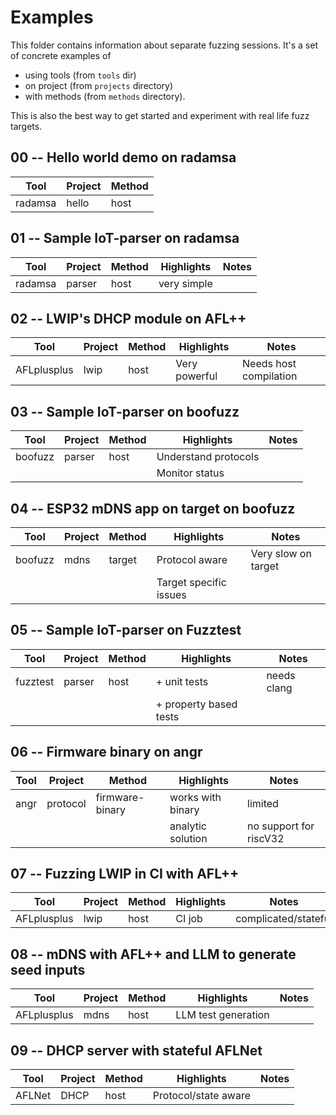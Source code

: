 # Examples

This folder contains information about separate fuzzing sessions.
It's a set of concrete examples of
* using tools (from `tools` dir)
* on project (from `projects` directory)
* with methods (from `methods` directory).

This is also the best way to get started and experiment with real life fuzz targets.

## 00 -- Hello world demo on radamsa


| Tool | Project | Method |
|------|---------|--------|
| radamsa | hello | host  |


## 01 -- Sample IoT-parser on radamsa

| Tool | Project | Method | Highlights | Notes |
|------|---------|--------|--------|--------|
| radamsa | parser | host  | very simple |     |

## 02 -- LWIP's DHCP module on AFL++

| Tool | Project | Method | Highlights | Notes |
|------|---------|--------|--------|--------|
| AFLplusplus | lwip | host | Very powerful | Needs host compilation |

## 03 -- Sample IoT-parser on boofuzz

| Tool | Project | Method | Highlights | Notes |
|------|---------|--------|------------|-------|
| boofuzz | parser | host  | Understand protocols |   |
|         |        |       | Monitor status       |   |

## 04 -- ESP32 mDNS app on target on boofuzz

| Tool | Project | Method | Highlights | Notes |
|------|---------|--------|------------|-------|
| boofuzz | mdns | target | Protocol aware | Very slow on target |
|         |      |        | Target specific issues |             |

## 05 -- Sample IoT-parser on Fuzztest

| Tool | Project | Method |   Highlights | Notes |
|------|---------|--------|--------------|-------|
| fuzztest | parser | host | + unit tests |  needs clang |
|          |        |      | + property based tests |    |


## 06 -- Firmware binary on angr

| Tool | Project | Method | Highlights | Notes |
|------|---------|--------|------------|-------|
| angr | protocol | firmware-binary  | works with binary | limited |
|      |         |                   | analytic solution | no support for riscV32 |

## 07 -- Fuzzing LWIP in CI with AFL++

| Tool | Project | Method | Highlights | Notes |
|------|---------|--------|--------|--------|
| AFLplusplus | lwip | host | CI job | complicated/stateful |

## 08 -- mDNS with AFL++ and LLM to generate seed inputs

| Tool | Project | Method | Highlights | Notes |
|------|---------|--------|--------|--------|
| AFLplusplus | mdns | host | LLM test generation |  |


## 09 -- DHCP server with stateful AFLNet

| Tool | Project | Method | Highlights | Notes |
|------|---------|--------|--------|--------|
| AFLNet | DHCP | host | Protocol/state aware |  |
